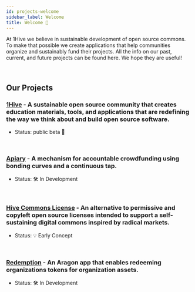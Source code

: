 ```yaml
---
id: projects-welcome
sidebar_label: Welcome
title: Welcome 👋
---
```


At 1Hive we believe in sustainable development of open source commons. To make that possible we create applications that help communities organize and sustainably fund their projects. All the info on our past, current, and future projects can be found here. We hope they are useful!

<br>

## Our Projects 

### [1Hive](1hive.org) - A sustainable open source community that creates education materials, tools, and applications that are redefining the way we think about and build open source software.

- Status: public beta 🐝

<br>

### [Apiary](apiary.md) - A mechanism for accountable crowdfunding using bonding curves and a continuous tap. 

- Status: 🛠️ In Development

<br>	

### [Hive Commons License](commons-license.md) - An alternative to permissive and copyleft open source licenses intended to support a self-sustaining digital commons inspired by radical markets. 

- Status: 💡 Early Concept

<br>

### [Redemption](redemptions.md) - An Aragon app that enables redeeming organizations tokens for organization assets.

- Status: 🛠️ In Development

<br>

